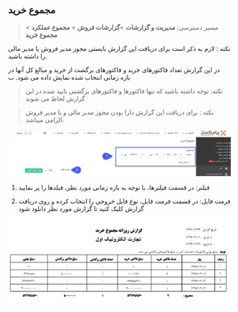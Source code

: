 ﻿## مجموع خرید 

>  مسیر دسترسی:  **مدیریت و گزارشات** >**گزارشات فروش** > **مجموع عملکرد** > **مجموع خرید** 

نکته : لازم به ذکر است برای دریافت این گزارش بایستی مجوز مدیر فروش یا مدیر مالی را داشته باشید.


در این گزارش تعداد فاکتورهای خرید و فاکتورهای برگشت از خرید و مبالغ کل آنها در بازه زمانی انتخاب شده نمایش داده می شود. ب

> نکته: توجه داشته باشید که تنها فاکتورها و فاکتورهای برگشتی تایید شده در این گزارش لحاظ می شوند

> نکته : برای دریافت این گزارش دارا بودن مجوز مدیر مالی و یا مدیر فروش الزامی میباشد.

![](156.png)

1)  فیلتر: در قسمت فیلترها، با توجه به بازه زمانی مورد نظر، فیلدها را پر نمایید

2) فرمت فایل:  در قسمت فرمت فایل، نوع فایل خروجی را انتخاب کرده و روی دریافت گزارش کلیک کنید تا گزارش مورد نظر دانلود شود

![](TotalBuy2.png)



